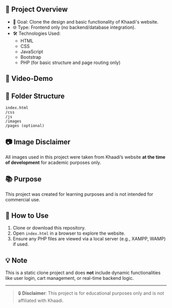 ## 📌 Project Overview

- 🎯 Goal: Clone the design and basic functionality of Khaadi's website.
- 🌐 Type: Frontend only (no backend/database integration).
- 🛠️ Technologies Used:
  - HTML
  - CSS
  - JavaScript
  - Bootstrap
  - PHP (for basic structure and page routing only)

## 📸 Video-Demo

## 📁 Folder Structure

```
index.html
/css
/js
/images
/pages (optional)
```

## 📷 Image Disclaimer

All images used in this project were taken from Khaadi’s website **at the time of development** for academic purposes only.

## 📚 Purpose

This project was created for learning purposes and is not intended for commercial use.

## 🚀 How to Use

1. Clone or download this repository.
2. Open `index.html` in a browser to explore the website.
3. Ensure any PHP files are viewed via a local server (e.g., XAMPP, WAMP) if used.

## 💡 Note

This is a static clone project and does **not** include dynamic functionalities like user login, cart management, or real-time backend logic.

---

> 🔒 **Disclaimer**: This project is for educational purposes only and is not affiliated with Khaadi.
